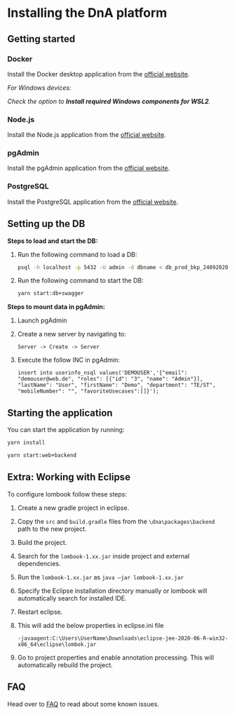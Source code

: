 # Installing the DnA platform 

## Getting started

### Docker
Install the Docker desktop application from the [official website](https://www.docker.com/products/docker-desktop). 

_For Windows devices:_ 

_Check the option to **Install required Windows components for WSL2**._

### Node.js
Install the Node.js application from the [official website](https://nodejs.org/en/download/).

### pgAdmin
Install the pgAdmin application from the [official website](https://www.pgadmin.org/download/).

### PostgreSQL
Install the PostgreSQL application from the  [official website](https://www.postgresql.org/download/).

## Setting up the DB

**Steps to load and start the DB:**

1. Run the following command to load a DB:

    ```bash
    psql -h localhost -p 5432 -U admin -d dbname < db_prod_bkp_24092020.sql
    ```
2. Run the following command to start the DB:
    
    ```bash
    yarn start:db+swagger
    ```

**Steps to mount data in pgAdmin:**

1.	Launch pgAdmin
2.	Create a new server by navigating to: 
    
    `Server -> Create -> Server`
3. Execute the follow INC in pgAdmin:

    ```
    insert into userinfo_nsql values('DEMOUSER','{"email": "demouser@web.de", "roles": [{"id": "3", "name": "Admin"}], "lastName": "User", "firstName": "Demo", "department": "TE/ST", "mobileNumber": "", "favoriteUsecases":[]}');
    ```

## Starting the application

You can start the application by running:

```bash
yarn install
```

```bash
yarn start:web+backend
```

## Extra: Working with Eclipse

To configure lombook follow these steps:

1.	Create a new gradle project in eclipse.
2.	Copy the `src` and `build.gradle` files from the `\dna\packages\backend` path to the new project.
3.	Build the project.
4.	Search for the `lombook-1.xx.jar` inside project and external dependencies.
5.	Run the `lombook-1.xx.jar` as `java –jar lombook-1.xx.jar`
6.	Specify the Eclipse installation directory manually or lombook will automatically search for installed IDE.
7.	Restart eclipse.
8.	This will add the below properties in eclipse.ini file

    `-javaagent:C:\Users\UserName\Downloads\eclipse-jee-2020-06-R-win32-x86_64\eclipse\lombok.jar`

9.	Go to project properties and enable annotation processing. This will automatically rebuild the project.

## FAQ
Head over to [FAQ](https://github.com/Daimler/DnA/blob/master/docs/FAQ.md) to read about some known issues.